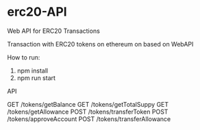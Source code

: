 # erc20-API

Web API for ERC20 Transactions


Transaction with ERC20 tokens on ethereum on based on WebAPI

How to run:
1. npm install
2. npm run start


API

GET /tokens/getBalance
GET /tokens/getTotalSuppy
GET /tokens/getAllowance
POST /tokens/transferToken
POST /tokens/approveAccount
POST /tokens/transferAllowance
